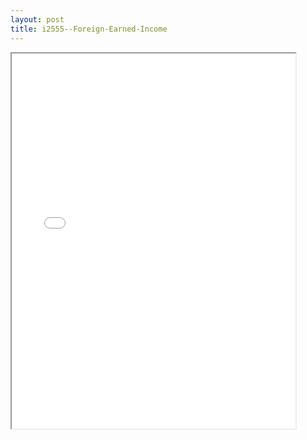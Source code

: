 ```yaml
---
layout: post
title: i2555--Foreign-Earned-Income
---
```


<div class="pdf-container">
<iframe src="/ea/assets/pdfs/i2555--Foreign-Earned-Income.pdf" height="600" width="90%" allowFullScreen="true"></iframe>
</div>

